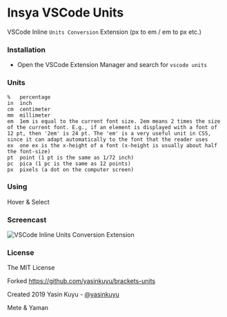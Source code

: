 Insya VSCode Units
===========

VSCode Inline `Units Conversion` Extension (px to em / em to px etc.)

### Installation
* Open the VSCode Extension Manager and search for `vscode units`

### Units

    %	percentage
    in	inch
    cm	centimeter
    mm	millimeter
    em	1em is equal to the current font size. 2em means 2 times the size of the current font. E.g., if an element is displayed with a font of 12 pt, then '2em' is 24 pt. The 'em' is a very useful unit in CSS, since it can adapt automatically to the font that the reader uses
    ex	one ex is the x-height of a font (x-height is usually about half the font-size)
    pt	point (1 pt is the same as 1/72 inch)
    pc	pica (1 pc is the same as 12 points)
    px	pixels (a dot on the computer screen)

### Using

Hover & Select

### Screencast

![VSCode Inline Units Conversion Extension](https://gph.is/g/ZrndR9d)

### License

The MIT License

Forked https://github.com/yasinkuyu/brackets-units

Created 2019 Yasin Kuyu - [@yasinkuyu](https://twitter.com/yasinkuyu)

Mete & Yaman